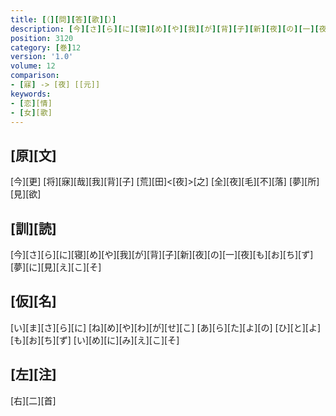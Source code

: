 ```yaml
---
title: [（][問][答][歌][）]
description: [今][さ][ら][に][寝][め][や][我][が][背][子][新][夜][の][一][夜][も][お][ち][ず][夢][に][見][え][こ][そ]
position: 3120
category: [巻]12
version: '1.0'
volume: 12
comparison:
- [寐] -> [夜] [[元]]
keywords:
- [恋][情]
- [女][歌]
---
```


## [原][文]

[今][更] [将][寐][哉][我][背][子] [荒][田]<[夜]>[之] [全][夜][毛][不][落] [夢][所][見][欲]

## [訓][読]

[今][さ][ら][に][寝][め][や][我][が][背][子][新][夜][の][一][夜][も][お][ち][ず][夢][に][見][え][こ][そ]

## [仮][名]

[い][ま][さ][ら][に] [ね][め][や][わ][が][せ][こ] [あ][ら][た][よ][の] [ひ][と][よ][も][お][ち][ず] [い][め][に][み][え][こ][そ]

## [左][注]

[右][二][首]

